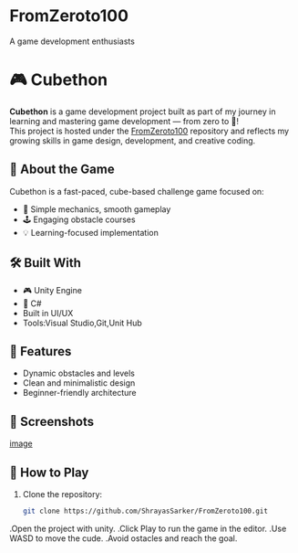 # FromZeroto100
A game development enthusiasts
# 🎮 Cubethon

**Cubethon** is a game development project built as part of my journey in learning and mastering game development — from zero to 💯!  
This project is hosted under the [FromZeroto100](https://github.com/ShrayasSarker/FromZeroto100) repository and reflects my growing skills in game design, development, and creative coding.

## 🚀 About the Game

Cubethon is a fast-paced, cube-based challenge game focused on:

- 🧩 Simple mechanics, smooth gameplay
- 🕹️ Engaging obstacle courses
- 💡 Learning-focused implementation

## 🛠️ Built With

- 🎮 Unity Engine
- 🧠 C# 
- Built in UI/UX
- Tools:Visual Studio,Git,Unit Hub

## 🎯 Features

- Dynamic obstacles and levels
- Clean and minimalistic design
- Beginner-friendly architecture

## 📸 Screenshots

[image](https://github.com/user-attachments/assets/5dfd0a15-09e5-4314-ab4e-d37bb655550c)


## 🧪 How to Play

1. Clone the repository:
   ```bash
   git clone https://github.com/ShrayasSarker/FromZeroto100.git
.Open the project with unity.
.Click Play to run the game in the editor.
.Use WASD to move the cude.
.Avoid ostacles and reach the goal.
